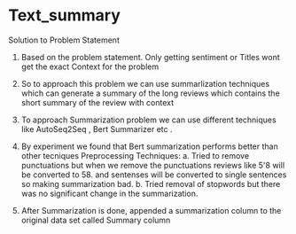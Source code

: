 # Text_summary

Solution to Problem Statement

1. Based on the problem statement. Only getting sentiment or Titles wont get the exact Context for the problem

2. So to approach this problem we can use summarlization techniques which can generate a summary of the long reviews which contains the short summary of the review with context

3. To approach Summarization problem we can use different techniques like AutoSeq2Seq , Bert Summarizer etc .

4. By experiment we found that Bert summarization performs better than other tecniques
   Preprocessing Techniques: 
    a. Tried to remove punctuations but when we remove the punctuations reviews like 5'8 will be converted to 58. and sentenses will be converted to single sentences so making summarization bad.
    b. Tried removal of stopwords but there was no significant change in the summarization.

5. After Summarization is done, appended a summarization column to the original data set called Summary column

